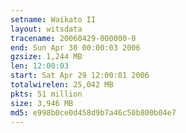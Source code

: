 ```yaml
---
setname: Waikato II
layout: witsdata
tracename: 20060429-000000-0
end: Sun Apr 30 00:00:03 2006
gzsize: 1,244 MB
len: 12:00:03
start: Sat Apr 29 12:00:01 2006
totalwirelen: 25,042 MB
pkts: 51 million
size: 3,946 MB
md5: e998b0ce0d458d9b7a46c50b800b04e7
---
```


